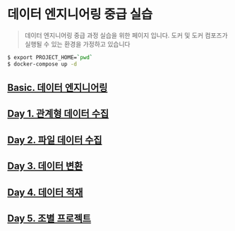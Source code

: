 # 데이터 엔지니어링 중급 실습
> 데이터 엔지니어링 중급 과정 실습을 위한 페이지 입니다. 도커 및 도커 컴포즈가 실행될 수 있는 환경을 가정하고 있습니다
```bash
$ export PROJECT_HOME=`pwd`
$ docker-compose up -d
```

## [Basic. 데이터 엔지니어링](https://github.com/psyoblade/data-engineer-intermediate-training/tree/master/basic/README.md)

## [Day 1. 관계형 데이터 수집](https://github.com/psyoblade/data-engineer-intermediate-training/tree/master/day1/README.md)
        
## [Day 2. 파일 데이터 수집](https://github.com/psyoblade/data-engineer-intermediate-training/tree/master/day2/README.md)
        
## [Day 3. 데이터 변환](https://github.com/psyoblade/data-engineer-intermediate-training/tree/master/day3/README.md)
        
## [Day 4. 데이터 적재](https://github.com/psyoblade/data-engineer-intermediate-training/tree/master/day4/README.md)
        
## [Day 5. 조별 프로젝트](https://github.com/psyoblade/data-engineer-intermediate-training/tree/master/day5/README.md)


